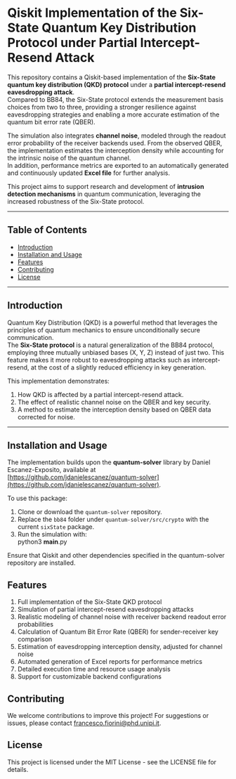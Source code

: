 # Qiskit Implementation of the Six-State Quantum Key Distribution Protocol under Partial Intercept-Resend Attack  

This repository contains a Qiskit-based implementation of the **Six-State quantum key distribution (QKD) protocol** under a **partial intercept-resend eavesdropping attack**.  
Compared to BB84, the Six-State protocol extends the measurement basis choices from two to three, providing a stronger resilience against eavesdropping strategies and enabling a more accurate estimation of the quantum bit error rate (QBER).  

The simulation also integrates **channel noise**, modeled through the readout error probability of the receiver backends used. From the observed QBER, the implementation estimates the interception density while accounting for the intrinsic noise of the quantum channel.  
In addition, performance metrics are exported to an automatically generated and continuously updated **Excel file** for further analysis.  

This project aims to support research and development of **intrusion detection mechanisms** in quantum communication, leveraging the increased robustness of the Six-State protocol.  

---

## Table of Contents
- [Introduction](#introduction)
- [Installation and Usage](#installation-and-usage)
- [Features](#features)
- [Contributing](#contributing)
- [License](#license)

---

## Introduction
Quantum Key Distribution (QKD) is a powerful method that leverages the principles of quantum mechanics to ensure unconditionally secure communication.  
The **Six-State protocol** is a natural generalization of the BB84 protocol, employing three mutually unbiased bases (X, Y, Z) instead of just two. This feature makes it more robust to eavesdropping attacks such as intercept-resend, at the cost of a slightly reduced efficiency in key generation.  

This implementation demonstrates:  
1. How QKD is affected by a partial intercept-resend attack.  
2. The effect of realistic channel noise on the QBER and key security.  
3. A method to estimate the interception density based on QBER data corrected for noise.  

---

## Installation and Usage
The implementation builds upon the **quantum-solver** library by Daniel Escanez-Exposito, available at [https://github.com/jdanielescanez/quantum-solver](https://github.com/jdanielescanez/quantum-solver).  

To use this package:  
1. Clone or download the `quantum-solver` repository.  
2. Replace the `bb84` folder under `quantum-solver/src/crypto` with the current `sixState` package.  
3. Run the simulation with:  
python3 __main__.py

Ensure that Qiskit and other dependencies specified in the quantum-solver repository are installed.

## Features

1) Full implementation of the Six-State QKD protocol
2) Simulation of partial intercept-resend eavesdropping attacks
3) Realistic modeling of channel noise with receiver backend readout error probabilities
4) Calculation of Quantum Bit Error Rate (QBER) for sender-receiver key comparison
5) Estimation of eavesdropping interception density, adjusted for channel noise
6) Automated generation of Excel reports for performance metrics
7) Detailed execution time and resource usage analysis
8) Support for customizable backend configurations

## Contributing
We welcome contributions to improve this project! For suggestions or issues, please contact francesco.fiorini@phd.unipi.it.

## License
This project is licensed under the MIT License - see the LICENSE file for details.
